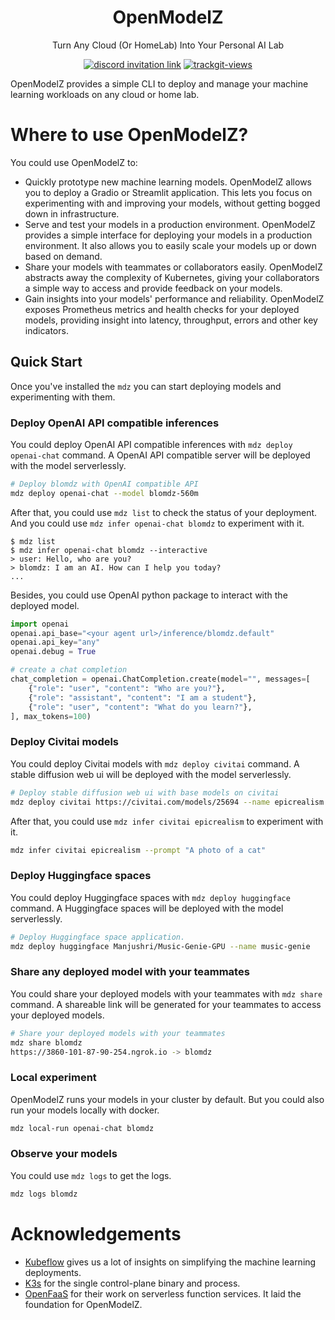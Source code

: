 <div align="center">

# OpenModelZ

Turn Any Cloud (Or HomeLab) Into Your Personal AI Lab

</div>

<p align=center>
<a href="https://discord.gg/KqswhpVgdU"><img alt="discord invitation link" src="https://dcbadge.vercel.app/api/server/KqswhpVgdU?style=flat"></a>
<a href="https://twitter.com/TensorChord"><img src="https://img.shields.io/twitter/follow/tensorchord?style=social" alt="trackgit-views" /></a>
</p>

OpenModelZ provides a simple CLI to deploy and manage your machine learning workloads on any cloud or home lab.

# Where to use OpenModelZ?

You could use OpenModelZ to:

- Quickly prototype new machine learning models. OpenModelZ allows you to deploy a Gradio or Streamlit application. This lets you focus on experimenting with and improving your models, without getting bogged down in infrastructure.
- Serve and test your models in a production environment. OpenModelZ provides a simple interface for deploying your models in a production environment. It also allows you to easily scale your models up or down based on demand.
- Share your models with teammates or collaborators easily. OpenModelZ abstracts away the complexity of Kubernetes, giving your collaborators a simple way to access and provide feedback on your models.
- Gain insights into your models' performance and reliability. OpenModelZ exposes Prometheus metrics and health checks for your deployed models, providing insight into latency, throughput, errors and other key indicators.

## Quick Start

Once you've installed the `mdz` you can start deploying models and experimenting with them.

### Deploy OpenAI API compatible inferences

You could deploy OpenAI API compatible inferences with `mdz deploy openai-chat` command. A OpenAI API compatible server will be deployed with the model serverlessly.

```bash
# Deploy blomdz with OpenAI compatible API
mdz deploy openai-chat --model blomdz-560m
```

After that, you could use `mdz list` to check the status of your deployment. And you could use `mdz infer openai-chat blomdz` to experiment with it.

```
$ mdz list
$ mdz infer openai-chat blomdz --interactive
> user: Hello, who are you?
> blomdz: I am an AI. How can I help you today?
...
```

Besides, you could use OpenAI python package to interact with the deployed model.

```python
import openai
openai.api_base="<your agent url>/inference/blomdz.default"
openai.api_key="any"
openai.debug = True

# create a chat completion
chat_completion = openai.ChatCompletion.create(model="", messages=[
    {"role": "user", "content": "Who are you?"},
    {"role": "assistant", "content": "I am a student"},
    {"role": "user", "content": "What do you learn?"},
], max_tokens=100)
```

### Deploy Civitai models

You could deploy Civitai models with `mdz deploy civitai` command. A stable diffusion web ui will be deployed with the model serverlessly.

```bash
# Deploy stable diffusion web ui with base models on civitai
mdz deploy civitai https://civitai.com/models/25694 --name epicrealism
```

After that, you could use `mdz infer civitai epicrealism` to experiment with it.

```bash
mdz infer civitai epicrealism --prompt "A photo of a cat"
```

### Deploy Huggingface spaces

You could deploy Huggingface spaces with `mdz deploy huggingface` command. A Huggingface spaces will be deployed with the model serverlessly.

```bash
# Deploy Huggingface space application.
mdz deploy huggingface Manjushri/Music-Genie-GPU --name music-genie
```

### Share any deployed model with your teammates

You could share your deployed models with your teammates with `mdz share` command. A shareable link will be generated for your teammates to access your deployed models.

```bash
# Share your deployed models with your teammates
mdz share blomdz
https://3860-101-87-90-254.ngrok.io -> blomdz
```

### Local experiment

OpenModelZ runs your models in your cluster by default. But you could also run your models locally with docker.

```bash
mdz local-run openai-chat blomdz
```

### Observe your models

You could use `mdz logs` to get the logs.

```bash
mdz logs blomdz
```

# Acknowledgements

- [Kubeflow](https://github.com/kubeflow) gives us a lot of insights on simplifying the machine learning deployments.
- [K3s](https://github.com/k3s-io/k3s) for the single control-plane binary and process.
- [OpenFaaS](https://github.com/openfaas) for their work on serverless function services. It laid the foundation for OpenModelZ.
